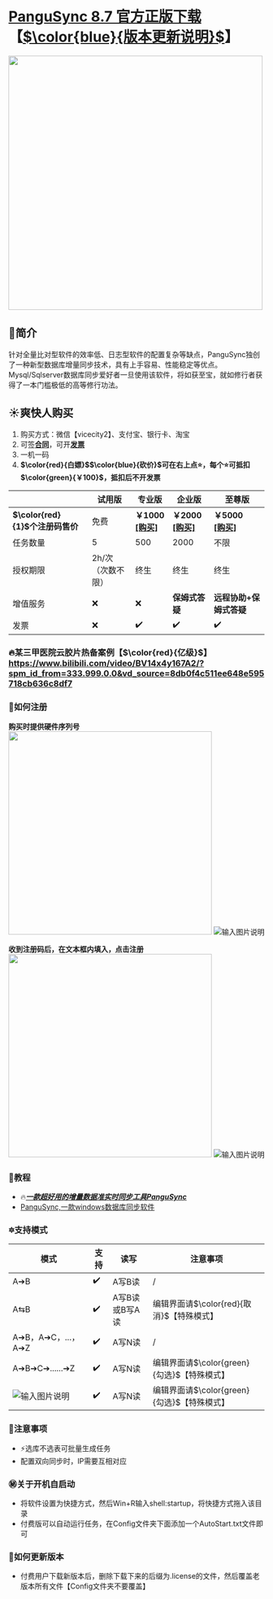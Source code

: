 


# [PanguSync 8.7 官方正版下载](https://pan.baidu.com/s/1WesHaKGO7uQMhPNE-BTDmg?pwd=abcd#list/path=%2F)【[$\color{blue}{版本更新说明}$](https://gitee.com/AaronE_2890620459/pangu-sync/wikis/pages)】

<img src="主界面.png" width="500px" />


##   🌵简介
针对全量比对型软件的效率低、日志型软件的配置复杂等缺点，PanguSync独创了一种新型数据库增量同步技术，具有上手容易、性能稳定等优点。Mysql/Sqlserver数据库同步爱好者一旦使用该软件，将如获至宝，就如修行者获得了一本门槛极低的高等修行功法。
##  ☀️爽快人购买
1. 购买方式：微信【vicecity2】、支付宝、银行卡、淘宝
2. 可签[**合同**](https://pan.baidu.com/s/1U7jMJv-76q36T6diGwAVug?pwd=abcd#list/path=%2F)，可开[**发票**](https://pan.baidu.com/s/1U7jMJv-76q36T6diGwAVug?pwd=abcd#list/path=%2F)
3. 一机一码
4. **$\color{red}{白嫖}$$\color{blue}{砍价}$可在右上点⭐️，每个⭐️可抵扣$\color{green}{￥100}$，抵扣后不开发票** 







|  |试用版|专业版 | 企业版  | 至尊版 |
|---|---|---|---|---|
| **$\color{red}{1}$个注册码售价**  |免费  |  **￥1000** <br>[**[购买]**](https://item.taobao.com/item.htm?ft=t&id=754824495442)|   **￥2000** <br>[**[购买]**](https://item.taobao.com/item.htm?id=761877111372)|   **￥5000** <br> [**[购买]**](https://item.taobao.com/item.htm?ft=t&id=767418824294) |
| 任务数量 |  5   |500   |  2000  |  不限 |
|授权期限|   2h/次（次数不限）  | 终生  &nbsp;&nbsp;&nbsp;&nbsp;  |  终生  &nbsp;&nbsp;&nbsp;&nbsp; |  终生  &nbsp;&nbsp;&nbsp;&nbsp; | 
| 增值服务 | ❌| ❌  |   **保姆式答疑**   |    **远程协助+保姆式答疑**   | 
| 发票 | ❌| ✔️  |✔️  |  ✔️ | 




### 🔥某三甲医院云胶片热备案例【$\color{red}{亿级}$】https://www.bilibili.com/video/BV14x4y167A2/?spm_id_from=333.999.0.0&vd_source=8db0f4c511ee648e595718cb636c8df7





### 🔰如何注册
 **购买时提供硬件序列号** 
<br>
<img src="序列号.png" width="400px"  />
![输入图片说明](%E5%BA%8F%E5%88%97%E5%8F%B7.png)

 **收到注册码后，在文本框内填入，点击注册** 
<br>
<img src="注册码.png" width="400px"  />
![输入图片说明](%E6%B3%A8%E5%86%8C%E7%A0%81.png)






 ### 📜教程
- 🔥[**_一款超好用的增量数据准实时同步工具PanguSync_**](https://zhuanlan.zhihu.com/p/686039921)
- [PanguSync,一款windows数据库同步软件](https://zhuanlan.zhihu.com/p/680995986)



### 🔯支持模式

| 模式 |支持|读写| 注意事项 |
|---|---|---|---|
| A➔B |✔️  |A写B读|/|
|A⇆B|✔️  |A写B读或B写A读|编辑界面请$\color{red}{取消}$【特殊模式】|
|A➔B，A➔C，...，A➔Z|✔️  |A写N读|/|
| A➔B➔C➔......➔Z |✔️  |A写N读|编辑界面请$\color{green}{勾选}$【特殊模式】|
| ![输入图片说明](%E5%8D%95%E5%90%91%E6%A0%91%E5%BD%A2.png) |✔️  |A写N读|编辑界面请$\color{green}{勾选}$【特殊模式】|




### 📢注意事项
- ⚡️选库不选表可批量生成任务
- 配置双向同步时，IP需要互相对应



### ㊙️关于开机自启动
- 将软件设置为快捷方式，然后Win+R输入shell:startup，将快捷方式拖入该目录
- 付费版可以自动运行任务，在Config文件夹下面添加一个AutoStart.txt文件即可



### 🎈如何更新版本
- 付费用户下载新版本后，删除下载下来的后缀为.license的文件，然后覆盖老版本所有文件【Config文件夹不要覆盖】














